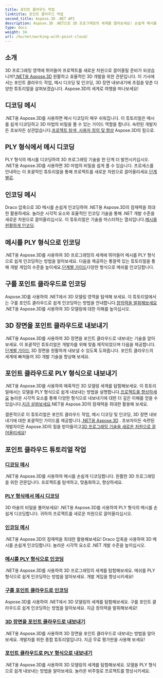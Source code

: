```yaml
---
title: 포인트 클라우드 작업
linktitle: 포인트 클라우드 작업
second_title: Aspose.3D .NET API
description: Aspose.3D .NET으로 3D 프로그래밍의 세계를 열어보세요! 손쉽게 메시를 디코딩/인코딩하고, 3D 장면을 내보내는 등의 작업을 수행할 수 있습니다. 놀라운 비주얼로 프로젝트를 향상시키세요.
type: docs
weight: 34
url: /ko/net/working-with-point-cloud/
---
```


## 소개

 3D 프로그래밍 영역에 뛰어들어 프로젝트를 새로운 차원으로 끌어올릴 준비가 되셨습니까?[.NET용 Aspose.3D](#working-with-point-cloud-tutorials) 원활하고 효율적인 3D 개발을 위한 관문입니다. 이 기사에서는 포인트 클라우드 작업, 메시 디코딩 및 인코딩, 3D 장면 내보내기에 초점을 맞춘 다양한 튜토리얼을 살펴보겠습니다. Aspose.3D의 세계로 여행을 떠나보세요!

## 디코딩 메시

 .NET용 Aspose.3D를 사용하면 메시 디코딩이 매우 쉬워집니다. 이 튜토리얼은 메시를 쉽게 디코딩하고 3D 마법의 비밀을 풀 수 있는 가이드 역할을 합니다. 숙련된 개발자든 초보자든 상관없습니다.[프로젝트 탐색, 사용자 정의 및 향상](./decode-mesh/) Aspose.3D의 힘으로.

## PLY 형식에서 메시 디코딩

 PLY 형식의 메시를 디코딩하여 3D 프로그래밍 기술을 한 단계 더 발전시키십시오. .NET용 Aspose.3D를 사용하면 3D 마법의 비밀을 쉽게 풀 수 있습니다. 프로세스를 안내하는 이 포괄적인 튜토리얼을 통해 프로젝트를 새로운 차원으로 끌어올리세요.[단계별로](./decode-mesh-ply-format/).

## 인코딩 메시

 Draco 압축으로 3D 메시를 손쉽게 인코딩하여 .NET용 Aspose.3D의 잠재력을 최대한 활용하세요. 놀라운 시각적 요소와 효율적인 인코딩 기술을 통해 .NET 개발 수준을 새로운 차원으로 끌어올리십시오. 이 튜토리얼은 기술을 마스터하는 열쇠입니다.[메시를 원활하게 인코딩](./encode-mesh/).

## 메시를 PLY 형식으로 인코딩

 .NET용 Aspose.3D를 사용하여 3D 프로그래밍의 세계에 뛰어들어 메시를 PLY 형식으로 쉽게 인코딩하는 방법을 알아보세요. 다음을 제공하는 통찰력 있는 튜토리얼을 통해 개발 게임의 수준을 높이세요.[단계별 가이드](./encode-mesh-ply-format/)다양한 형식으로 메쉬를 인코딩합니다.

## 구를 포인트 클라우드로 인코딩

 Aspose.3D를 사용하여 .NET에서 3D 모델링 영역을 탐색해 보세요. 이 튜토리얼에서는 구를 포인트 클라우드로 쉽게 인코딩하는 방법을 안내합니다.[창의력을 발휘해보세요](./encode-sphere-as-point-cloud/) .NET용 Aspose.3D를 사용하여 3D 모델링에 대한 이해를 높이십시오.

## 3D 장면을 포인트 클라우드로 내보내기

 .NET용 Aspose.3D를 사용하여 3D 장면을 포인트 클라우드로 내보내는 기술을 알아보세요. 이 포괄적인 튜토리얼은 개발자를 위해 맞춤 제작되었으며 다음을 제공합니다.[단계별 가이드](./export-3d-scene-point-cloud/) 3D 장면을 원활하게 내보낼 수 있도록 도와줍니다. 포인트 클라우드의 세계에 빠져들어 3D 개발 기술을 향상해 보세요.

## 포인트 클라우드로 PLY 형식으로 내보내기

 .NET용 Aspose.3D를 사용하여 매혹적인 3D 모델링 세계를 탐험해보세요. 이 튜토리얼에서는 모델을 PLY 형식으로 쉽게 내보내는 방법을 설명합니다.[프로젝트를 향상하세요](./export-to-ply-point-cloud/) 놀라운 시각적 요소를 통해 다양한 형식으로 내보내기에 대한 더 깊은 이해를 얻을 수 있습니다.[지금 살펴보세요](./export-to-ply-point-cloud/).NET용 Aspose.3D의 잠재력을 최대한 활용해 보세요.

 결론적으로 이 튜토리얼은 포인트 클라우드 작업, 메시 디코딩 및 인코딩, 3D 장면 내보내기에 대한 포괄적인 가이드를 제공합니다.[.NET용 Aspose.3D](#working-with-point-cloud-tutorials) . 초보자이든 숙련된 개발자이든 Aspose.3D의 힘을 받아들이고[3D 프로그래밍 기술을 새로운 차원으로 끌어올리세요](#working-with-point-cloud-tutorials)!
## 포인트 클라우드 튜토리얼 작업
### [디코딩 메시](./decode-mesh/)
.NET용 Aspose.3D를 사용하여 메시를 손쉽게 디코딩합니다. 원활한 3D 프로그래밍을 위한 관문입니다. 프로젝트를 탐색하고, 맞춤화하고, 향상하세요.
### [PLY 형식에서 메시 디코딩](./decode-mesh-ply-format/)
3D 마술의 비밀을 풀어보세요! .NET용 Aspose.3D를 사용하여 PLY 형식의 메시를 손쉽게 디코딩합니다. 귀하의 프로젝트를 새로운 차원으로 끌어올리십시오.
### [인코딩 메시](./encode-mesh/)
.NET용 Aspose.3D의 잠재력을 최대한 활용해보세요! Draco 압축을 사용하여 3D 메시를 손쉽게 인코딩합니다. 놀라운 시각적 요소로 .NET 개발 수준을 높이십시오.
### [메시를 PLY 형식으로 인코딩](./encode-mesh-ply-format/)
.NET용 Aspose.3D를 사용하여 3D 프로그래밍의 세계를 탐험해보세요. 메쉬를 PLY 형식으로 쉽게 인코딩하는 방법을 알아보세요. 개발 게임을 향상시키세요!
### [구를 포인트 클라우드로 인코딩](./encode-sphere-as-point-cloud/)
Aspose.3D를 사용하여 .NET에서 3D 모델링의 세계를 탐험해보세요. 구를 포인트 클라우드로 쉽게 인코딩하는 방법을 알아보세요. 지금 창의력을 발휘해보세요!
### [3D 장면을 포인트 클라우드로 내보내기](./export-3d-scene-point-cloud/)
.NET용 Aspose.3D를 사용하여 3D 장면을 포인트 클라우드로 내보내는 방법을 알아보세요. 개발자를 위한 종합 튜토리얼입니다. 지금 무료 평가판을 사용해 보세요!
### [포인트 클라우드로 PLY 형식으로 내보내기](./export-to-ply-point-cloud/)
.NET용 Aspose.3D를 사용하여 3D 모델링의 세계를 탐험해보세요. 모델을 PLY 형식으로 쉽게 내보내는 방법을 알아보세요. 놀라운 비주얼로 프로젝트를 향상시키세요.